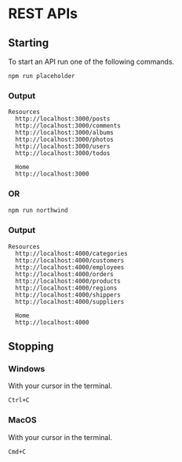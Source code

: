 # REST APIs

## Starting

To start an API run one of the following commands.

```
npm run placeholder
```

### Output

```
Resources
  http://localhost:3000/posts
  http://localhost:3000/comments
  http://localhost:3000/albums
  http://localhost:3000/photos
  http://localhost:3000/users
  http://localhost:3000/todos

  Home
  http://localhost:3000
```

### OR

```sh
npm run northwind
```

### Output

```
Resources
  http://localhost:4000/categories
  http://localhost:4000/customers
  http://localhost:4000/employees
  http://localhost:4000/orders
  http://localhost:4000/products
  http://localhost:4000/regions
  http://localhost:4000/shippers
  http://localhost:4000/suppliers

  Home
  http://localhost:4000
```

## Stopping

### Windows

With your cursor in the terminal.

```
Ctrl+C
```

### MacOS

With your cursor in the terminal.

```
Cmd+C
```

